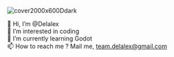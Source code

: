 
![cover2000x600Ddark](https://user-images.githubusercontent.com/28227386/232799271-e4f1bcbe-4b04-4ed9-9ab1-a6a19a76e0fc.png)



👋 Hi, I’m @Delalex                
👀 I’m interested in coding                     
🌱 I’m currently learning Godot                    
📫 How to reach me ? Mail me, team.delalex@gmail.com                       

<!---
Delalex/Delalex is a ✨ special ✨ repository because its `README.md` (this file) appears on your GitHub profile.
You can click the Preview link to take a look at your changes.
--->
